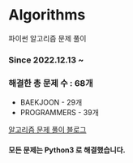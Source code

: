# Algorithms
파이썬 알고리즘 문제 풀이
### Since 2022.12.13 ~
### 해결한 총 문제 수 : 68개
- BAEKJOON - 29개
- PROGRAMMERS - 39개

[알고리즘 문제 풀이 블로그](https://monzheld.tistory.com/category/%E2%8C%A8%EF%B8%8F%20Algorithms)
#### 모든 문제는 Python3 로 해결했습니다.
